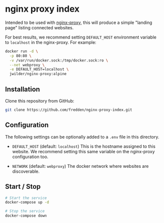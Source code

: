 # nginx proxy index

Intended to be used with [nginx-proxy](https://github.com/jwilder/nginx-proxy), this will produce a simple "landing page" listing connected websites.

For best results, we recommend setting `DEFAULT_HOST` environment variable to `localhost` in the nginx-proxy. For example:

```sh
docker run -d \
  -p 80:80 \
  -v /var/run/docker.sock:/tmp/docker.sock:ro \
  --net webproxy \
  -e DEFAULT_HOST=localhost \
  jwilder/nginx-proxy:alpine
```

## Installation

Clone this repository from GitHub:

```sh
git clone https://github.com/fredden/nginx-proxy-index.git
```

## Configuration

The following settings can be optionally added to a `.env` file in this directory.

* `DEFAULT_HOST` (default: `localhost`)
This is the hostname assigned to this website. We recommend setting this same variable on the nginx-proxy configuration too.

* `NETWORK` (default: `webproxy`)
The docker network where websites are discoverable.

## Start / Stop

```sh
# Start the service
docker-compose up -d

# Stop the service
docker-compose down
```
